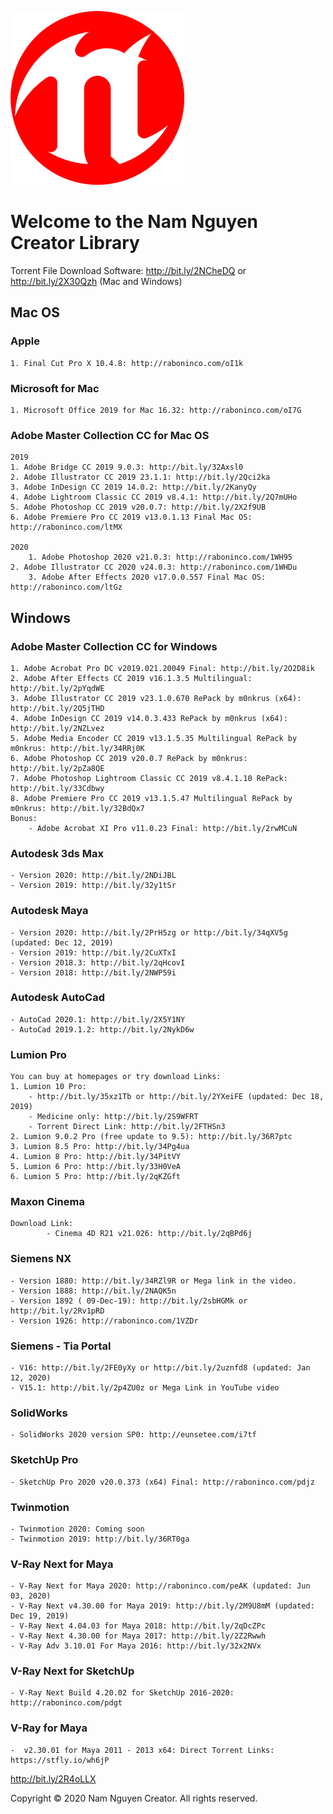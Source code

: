 ![](Nam_Nguyen_Creator_Logo_2020.png)

# Welcome to the Nam Nguyen Creator Library

Torrent File Download Software: http://bit.ly/2NCheDQ or http://bit.ly/2X30Qzh (Mac and Windows)

## Mac OS
### Apple
    1. Final Cut Pro X 10.4.8: http://raboninco.com/oI1k
    
### Microsoft for Mac
    1. Microsoft Office 2019 for Mac 16.32: http://raboninco.com/oI7G
    
### Adobe Master Collection CC for Mac OS
    2019
	1. Adobe Bridge CC 2019 9.0.3: http://bit.ly/32Axsl0
	2. Adobe Illustrator CC 2019 23.1.1: http://bit.ly/2Qci2ka
	3. Adobe InDesign CC 2019 14.0.2: http://bit.ly/2KanyQy
	4. Adobe Lightroom Classic CC 2019 v8.4.1: http://bit.ly/2Q7mUHo
	5. Adobe Photoshop CC 2019 v20.0.7: http://bit.ly/2X2f9UB
    6. Adobe Premiere Pro CC 2019 v13.0.1.13 Final Mac OS: http://raboninco.com/ltMX

    2020
    	1. Adobe Photoshop 2020 v21.0.3: http://raboninco.com/1WH95
   	2. Adobe Illustrator CC 2020 v24.0.3: http://raboninco.com/1WHDu
    	3. Adobe After Effects 2020 v17.0.0.557 Final Mac OS: http://raboninco.com/ltGz
	
## Windows
### Adobe Master Collection CC for Windows
	1. Adobe Acrobat Pro DC v2019.021.20049 Final: http://bit.ly/2O2D8ik
	2. Adobe After Effects CC 2019 v16.1.3.5 Multilingual: http://bit.ly/2pYqdWE
	3. Adobe Illustrator CC 2019 v23.1.0.670 RePack by m0nkrus (x64): http://bit.ly/2Q5jTHD
	4. Adobe InDesign CC 2019 v14.0.3.433 RePack by m0nkrus (x64): http://bit.ly/2NZLvez
	5. Adobe Media Encoder CC 2019 v13.1.5.35 Multilingual RePack by m0nkrus: http://bit.ly/34RRj0K
	6. Adobe Photoshop CC 2019 v20.0.7 RePack by m0nkrus: http://bit.ly/2pZa8QE
	7. Adobe Photoshop Lightroom Classic CC 2019 v8.4.1.10 RePack: http://bit.ly/33Cdbwy
	8. Adobe Premiere Pro CC 2019 v13.1.5.47 Multilingual RePack by m0nkrus: http://bit.ly/32BdQx7 
	Bonus:  
	    - Adobe Acrobat XI Pro v11.0.23 Final: http://bit.ly/2rwMCuN
		
### Autodesk 3ds Max
	- Version 2020: http://bit.ly/2NDiJBL 
	- Version 2019: http://bit.ly/32y1tSr
	
### Autodesk Maya
    - Version 2020: http://bit.ly/2PrH5zg or http://bit.ly/34qXV5g (updated: Dec 12, 2019)
    - Version 2019: http://bit.ly/2CuXTxI
    - Version 2018.3: http://bit.ly/2qHcovI
    - Version 2018: http://bit.ly/2NWP59i

### Autodesk AutoCad
    - AutoCad 2020.1: http://bit.ly/2X5Y1NY
    - AutoCad 2019.1.2: http://bit.ly/2NykD6w

### Lumion Pro
    You can buy at homepages or try download Links:
    1. Lumion 10 Pro:  
        - http://bit.ly/35xz1Tb or http://bit.ly/2YXeiFE (updated: Dec 18, 2019) 
        - Medicine only: http://bit.ly/2S9WFRT 
        - Torrent Direct Link: http://bit.ly/2FTHSn3
    2. Lumion 9.0.2 Pro (free update to 9.5): http://bit.ly/36R7ptc
    3. Lumion 8.5 Pro: http://bit.ly/34Pg4ua
    4. Lumion 8 Pro: http://bit.ly/34PitVY
	5. Lumion 6 Pro: http://bit.ly/33H0VeA
	6. Lumion 5 Pro: http://bit.ly/2qKZGft

### Maxon Cinema
    Download Link: 
            - Cinema 4D R21 v21.026: http://bit.ly/2qBPd6j
        
### Siemens NX
    - Version 1880: http://bit.ly/34RZl9R or Mega link in the video.
    - Version 1888: http://bit.ly/2NAQK5n
    - Version 1892 ( 09-Dec-19): http://bit.ly/2sbHGMk or http://bit.ly/2Rv1pRD
    - Version 1926: http://raboninco.com/1VZDr

### Siemens - Tia Portal
    - V16: http://bit.ly/2FE0yXy or http://bit.ly/2uznfd8 (updated: Jan 12, 2020)
    - V15.1: http://bit.ly/2p4ZU0z or Mega Link in YouTube video
    
### SolidWorks
    - SolidWorks 2020 version SP0: http://eunsetee.com/i7tf

### SketchUp Pro
    - SketchUp Pro 2020 v20.0.373 (x64) Final: http://raboninco.com/pdjz

### Twinmotion
    - Twinmotion 2020: Coming soon
    - Twinmotion 2019: http://bit.ly/36RT0ga 

### V-Ray Next for Maya
    - V-Ray Next for Maya 2020: http://raboninco.com/peAK (updated: Jun 03, 2020)
    - V-Ray Next v4.30.00 for Maya 2019: http://bit.ly/2M9U8mM (updated: Dec 19, 2019)
    - V-Ray Next 4.04.03 for Maya 2018: http://bit.ly/2qDcZPc
    - V-Ray Next 4.30.00 for Maya 2017: http://bit.ly/2Z2Rwwh
    - V-Ray Adv 3.10.01 For Maya 2016: http://bit.ly/32x2NVx 

### V-Ray Next for SketchUp
    - V-Ray Next Build 4.20.02 for SketchUp 2016-2020: http://raboninco.com/pdgt

### V-Ray for Maya
    -  v2.30.01 for Maya 2011 - 2013 x64: Direct Torrent Links: https://stfly.io/wh6jP


http://bit.ly/2R4oLLX


Copyright © 2020 Nam Nguyen Creator. All rights reserved.
